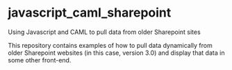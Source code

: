 # javascript_caml_sharepoint
Using Javascript and CAML to pull data from older Sharepoint sites

This repository contains examples of how to pull data dynamically from older Sharepoint websites (in this case, version 3.0) and display that 
data in some other front-end.
